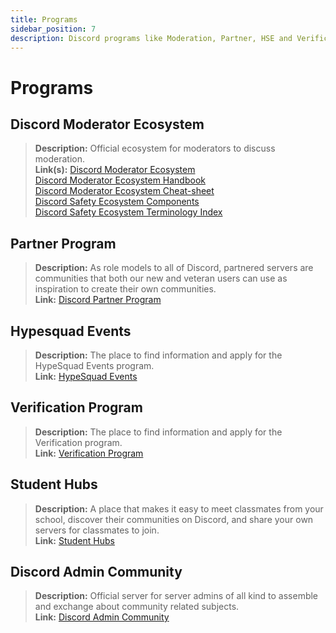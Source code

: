 ```yaml
---
title: Programs
sidebar_position: 7
description: Discord programs like Moderation, Partner, HSE and Verification.
---
```


# Programs

## **Discord Moderator Ecosystem**

> **Description:** Official ecosystem for moderators to discuss moderation.   <br/>
**Link(s):** [Discord Moderator Ecosystem](https://blog.discord.com/announcing-the-discord-moderator-academy-exam-a1bcb5b9d405)   <br/>
[Discord Moderator Ecosystem Handbook](https://drive.google.com/file/d/1rCCi7UZ3BAS38T-zwBVpmTb13m8z7avW/view)   <br/>
[Discord Moderator Ecosystem Cheat-sheet](https://drive.google.com/file/d/1ir-H91-yfskFO4wjEQCtc81ip9XErl9l/view) <br/>
[Discord Safety Ecosystem Components](https://docs.google.com/document/d/1rh4gAqymGPAqoi1gnzOw-_nIlgkkLvh233NAgNnq-Sw/edit#heading=h.80lk0cy481v7)  <br/>
[Discord Safety Ecosystem Terminology Index](https://drive.google.com/file/d/1MZYnh165Z1d5BBLIq7ax_Ke6cx8WL64_/view)

## **Partner Program**

> **Description:** As role models to all of Discord, partnered servers are communities that both our new and veteran users can use as inspiration to create their own communities.   <br/>
**Link:** [Discord Partner Program](https://dis.gd/partners)

## **Hypesquad Events**

> **Description:** The place to find information and apply for the HypeSquad Events program.   <br/>
**Link:** [HypeSquad Events](https://dis.gd/hypesquad)

## **Verification Program**

> **Description:** The place to find information and apply for the Verification program.   <br/>
**Link:** [Verification Program](https://dis.gd/verification)

## **Student Hubs**

> **Description:** A place that makes it easy to meet classmates from your school, discover their communities on Discord, and share your own servers for classmates to join.   <br/>
**Link:** [Student Hubs](https://support.discord.com/hc/en-us/articles/4406046651927-Discord-Student-Hubs-FAQ)

## **Discord Admin Community**

> **Description:** Official server for server admins of all kind to assemble and exchange about community related subjects. <br/>
**Link:** [Discord Admin Community](https://support.discord.com/hc/en-us/articles/5309276245271-Discord-Admin-Server-FAQ)
